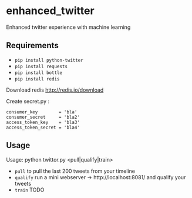 # enhanced_twitter
Enhanced twitter experience with machine learning

## Requirements

* `pip install python-twitter`
* `pip install requests`
* `pip install bottle`
* `pip install redis`
 
Download redis http://redis.io/download

Create secret.py :
```
consumer_key        = 'bla'
consumer_secret     = 'bla2'
access_token_key    = 'bla3' 
access_token_secret = 'bla4'
```

## Usage
Usage: python twittor.py <pull|qualify|train>

* `pull` to pull the last 200 tweets from your timeline
* `qualify` run a mini webserver -> http://localhost:8081/ and qualify your tweets
* `train` TODO
